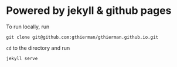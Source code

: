 # Powered by jekyll & github pages

To run locally, run
```
git clone git@github.com:gthierman/gthierman.github.io.git
```
`cd` to the directory and run
```
jekyll serve
```
